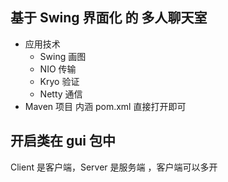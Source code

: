 ## 基于 Swing 界面化 的 多人聊天室

- 应用技术
  - Swing 画图
  - NIO 传输
  - Kryo 验证
  - Netty 通信
- Maven 项目 内涵 pom.xml 直接打开即可

## 开启类在 gui 包中

Client 是客户端，Server 是服务端 ，客户端可以多开
